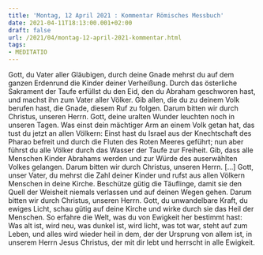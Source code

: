 ```yaml
---
title: 'Montag, 12 April 2021 : Kommentar Römisches Messbuch'
date: 2021-04-11T18:13:00.001+02:00
draft: false
url: /2021/04/montag-12-april-2021-kommentar.html
tags: 
- MEDITATIO
---
```


Gott, du Vater aller Gläubigen, durch deine Gnade mehrst du auf dem ganzen Erdenrund die Kinder deiner Verheißung. Durch das österliche Sakrament der Taufe erfüllst du den Eid, den du Abraham geschworen hast, und machst ihn zum Vater aller Völker. Gib allen, die du zu deinem Volk berufen hast, die Gnade, diesem Ruf zu folgen. Darum bitten wir durch Christus, unseren Herrn. Gott, deine uralten Wunder leuchten noch in unseren Tagen. Was einst dein mächtiger Arm an einem Volk getan hat, das tust du jetzt an allen Völkern: Einst hast du Israel aus der Knechtschaft des Pharao befreit und durch die Fluten des Roten Meeres geführt; nun aber führst du alle Völker durch das Wasser der Taufe zur Freiheit. Gib, dass alle Menschen Kinder Abrahams werden und zur Würde des auserwählten Volkes gelangen. Darum bitten wir durch Christus, unseren Herrn. \[…\] Gott, unser Vater, du mehrst die Zahl deiner Kinder und rufst aus allen Völkern Menschen in deine Kirche. Beschütze gütig die Täuflinge, damit sie den Quell der Weisheit niemals verlassen und auf deinen Wegen gehen. Darum bitten wir durch Christus, unseren Herrn. Gott, du unwandelbare Kraft, du ewiges Licht, schau gütig auf deine Kirche und wirke durch sie das Heil der Menschen. So erfahre die Welt, was du von Ewigkeit her bestimmt hast: Was alt ist, wird neu, was dunkel ist, wird licht, was tot war, steht auf zum Leben, und alles wird wieder heil in dem, der der Ursprung von allem ist, in unserem Herrn Jesus Christus, der mit dir lebt und herrscht in alle Ewigkeit.
